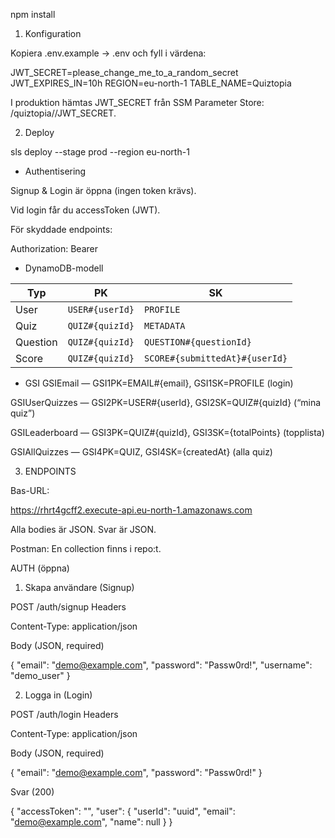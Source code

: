 npm install

1. Konfiguration

Kopiera .env.example → .env och fyll i värdena:

JWT_SECRET=please_change_me_to_a_random_secret
JWT_EXPIRES_IN=10h
REGION=eu-north-1
TABLE_NAME=Quiztopia

I produktion hämtas JWT_SECRET från SSM Parameter Store: /quiztopia/<stage>/JWT_SECRET.

2. Deploy

sls deploy --stage prod --region eu-north-1


* Authentisering 

Signup & Login är öppna (ingen token krävs).

Vid login får du accessToken (JWT).

För skyddade endpoints:

Authorization: Bearer <accessToken>


* DynamoDB-modell

| Typ      | PK              | SK                             |
| -------- | --------------- | ------------------------------ |
| User     | `USER#{userId}` | `PROFILE`                      |
| Quiz     | `QUIZ#{quizId}` | `METADATA`                     |
| Question | `QUIZ#{quizId}` | `QUESTION#{questionId}`        |
| Score    | `QUIZ#{quizId}` | `SCORE#{submittedAt}#{userId}` |



* GSI
GSIEmail — GSI1PK=EMAIL#{email}, GSI1SK=PROFILE (login)

GSIUserQuizzes — GSI2PK=USER#{userId}, GSI2SK=QUIZ#{quizId} (“mina quiz”)

GSILeaderboard — GSI3PK=QUIZ#{quizId}, GSI3SK={totalPoints} (topplista)

GSIAllQuizzes — GSI4PK=QUIZ, GSI4SK={createdAt} (alla quiz)

3. ENDPOINTS 

Bas-URL:

https://rhrt4gcff2.execute-api.eu-north-1.amazonaws.com

Alla bodies är JSON. Svar är JSON.

Postman: En collection finns i repo:t.

AUTH (öppna)
1) Skapa användare (Signup)

POST /auth/signup
Headers

Content-Type: application/json

Body (JSON, required)

{
  "email": "demo@example.com",
  "password": "Passw0rd!",
  "username": "demo_user"
}

2) Logga in (Login)

POST /auth/login
Headers

Content-Type: application/json

Body (JSON, required)

{
  "email": "demo@example.com",
  "password": "Passw0rd!"
}


Svar (200)

{
  "accessToken": "<jwt>",
  "user": {
    "userId": "uuid",
    "email": "demo@example.com",
    "name": null
  }
}